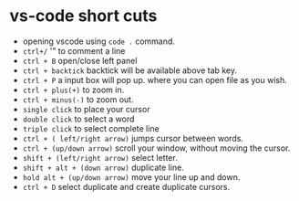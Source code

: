 # vs-code short cuts

- opening vscode using `code .` command.
- `ctrl+/` '" to comment a line
- `ctrl + B`  open/close left panel
- `ctrl + backtick` backtick will be available
  above tab key.
- `ctrl + P` a input box will pop up. where you can open file as you wish.
- `ctrl + plus(+)` to zoom in.
- `ctrl + minus(-)` to zoom out.
- `single click` to place your cursor
- `double click` to select a word
- `triple click` to select complete line
- `ctrl + ( left/right arrow)` jumps cursor between words.
- `ctrl + (up/down arrow)` scroll your window, without moving the cursor.
- `shift + (left/right arrow)` select letter.
- `shift + alt + (down arrow)` duplicate line.
- `hold alt + (up/down arrow)` move your line up and down.
- `ctrl + D` select duplicate and create duplicate cursors.
